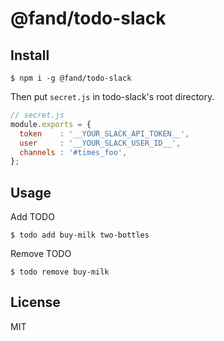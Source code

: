 # @fand/todo-slack

## Install

```
$ npm i -g @fand/todo-slack
```

Then put `secret.js` in todo-slack's root directory.

```javascript
// secret.js
module.exports = {
  token    : '__YOUR_SLACK_API_TOKEN__',
  user     : '__YOUR_SLACK_USER_ID__',  
  channels : '#times_foo',
};
```

## Usage

Add TODO

```
$ todo add buy-milk two-bottles
```

Remove TODO

```
$ todo remove buy-milk
```

## License
MIT
